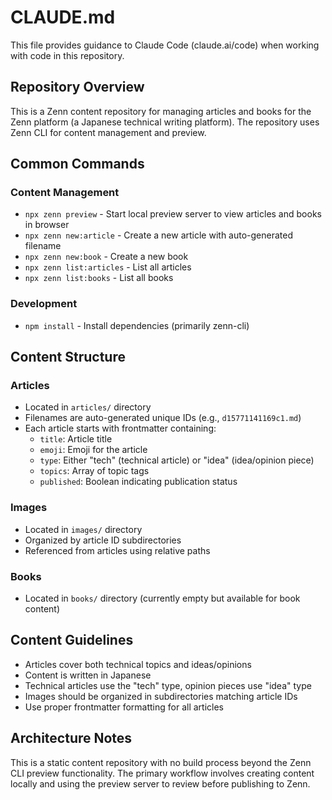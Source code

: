 # CLAUDE.md

This file provides guidance to Claude Code (claude.ai/code) when working with code in this repository.

## Repository Overview

This is a Zenn content repository for managing articles and books for the Zenn platform (a Japanese technical writing platform). The repository uses Zenn CLI for content management and preview.

## Common Commands

### Content Management
- `npx zenn preview` - Start local preview server to view articles and books in browser
- `npx zenn new:article` - Create a new article with auto-generated filename
- `npx zenn new:book` - Create a new book
- `npx zenn list:articles` - List all articles
- `npx zenn list:books` - List all books

### Development
- `npm install` - Install dependencies (primarily zenn-cli)

## Content Structure

### Articles
- Located in `articles/` directory
- Filenames are auto-generated unique IDs (e.g., `d15771141169c1.md`)
- Each article starts with frontmatter containing:
  - `title`: Article title
  - `emoji`: Emoji for the article
  - `type`: Either "tech" (technical article) or "idea" (idea/opinion piece)
  - `topics`: Array of topic tags
  - `published`: Boolean indicating publication status

### Images
- Located in `images/` directory
- Organized by article ID subdirectories
- Referenced from articles using relative paths

### Books
- Located in `books/` directory (currently empty but available for book content)

## Content Guidelines

- Articles cover both technical topics and ideas/opinions
- Content is written in Japanese
- Technical articles use the "tech" type, opinion pieces use "idea" type
- Images should be organized in subdirectories matching article IDs
- Use proper frontmatter formatting for all articles

## Architecture Notes

This is a static content repository with no build process beyond the Zenn CLI preview functionality. The primary workflow involves creating content locally and using the preview server to review before publishing to Zenn.